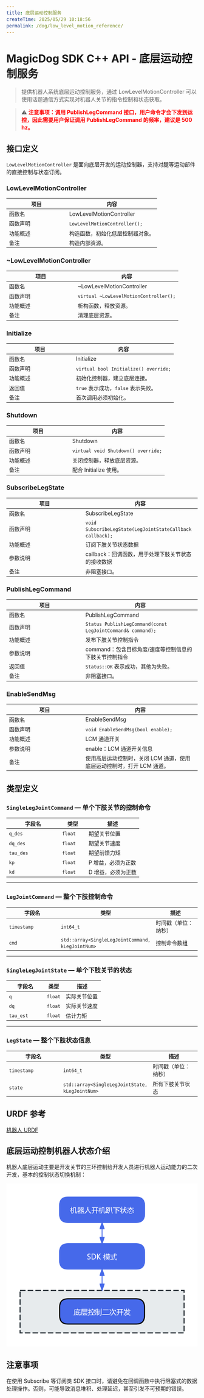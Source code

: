 ```yaml
---
title: 底层运动控制服务
createTime: 2025/05/29 10:18:56
permalink: /dog/low_level_motion_reference/
---
```

# MagicDog SDK C++ API - 底层运动控制服务

> 提供机器人系统底层运动控制服务，通过 LowLevelMotionController 可以使用话题通信方式实现对机器人关节的指令控制和状态获取。

> ⚠️ **<font color="red">注意事项：调用 PublishLegCommand 接口，用户命令才会下发到运控，因此需要用户保证调用 PublishLegCommand 的频率，建议是 500 hz。</font>**

## 接口定义
<code>LowLevelMotionController</code> 是面向底层开发的运动控制器，支持对腿等运动部件的直接控制与状态订阅。

### LowLevelMotionController
<table style="width: 100%; table-layout: fixed; border-collapse: collapse; text-align: left;">
  <thead>
    <tr>
      <th style="width: 40%; text-align: center;"><strong>项目</strong></th>
      <th style="width: 60%; text-align: center;"><strong>内容</strong></th>
    </tr>
  </thead>
  <tbody>
    <tr><td>函数名</td><td>LowLevelMotionController</td></tr>
    <tr><td>函数声明</td><td><code>LowLevelMotionController();</code></td></tr>
    <tr><td>功能概述</td><td>构造函数，初始化低层控制器对象。</td></tr>
    <tr><td>备注</td><td>构造内部资源。</td></tr>
  </tbody>
</table>

### ~LowLevelMotionController
<table style="width: 100%; table-layout: fixed; border-collapse: collapse; text-align: left;">
  <thead>
    <tr>
      <th style="width: 40%; text-align: center;"><strong>项目</strong></th>
      <th style="width: 60%; text-align: center;"><strong>内容</strong></th>
    </tr>
  </thead>
  <tbody>
    <tr><td>函数名</td><td>~LowLevelMotionController</td></tr>
    <tr><td>函数声明</td><td><code>virtual ~LowLevelMotionController();</code></td></tr>
    <tr><td>功能概述</td><td>析构函数，释放资源。</td></tr>
    <tr><td>备注</td><td>清理底层资源。</td></tr>
  </tbody>
</table>

### Initialize
<table style="width: 100%; table-layout: fixed; border-collapse: collapse; text-align: left;">
  <thead>
    <tr>
      <th style="width: 40%; text-align: center;"><strong>项目</strong></th>
      <th style="width: 60%; text-align: center;"><strong>内容</strong></th>
    </tr>
  </thead>
  <tbody>
    <tr><td>函数名</td><td>Initialize</td></tr>
    <tr><td>函数声明</td><td><code>virtual bool Initialize() override;</code></td></tr>
    <tr><td>功能概述</td><td>初始化控制器，建立底层连接。</td></tr>
    <tr><td>返回值</td><td><code>true</code> 表示成功，<code>false</code> 表示失败。</td></tr>
    <tr><td>备注</td><td>首次调用必须初始化。</td></tr>
  </tbody>
</table>

### Shutdown
<table style="width: 100%; table-layout: fixed; border-collapse: collapse; text-align: left;">
  <thead>
    <tr>
      <th style="width: 40%; text-align: center;"><strong>项目</strong></th>
      <th style="width: 60%; text-align: center;"><strong>内容</strong></th>
    </tr>
  </thead>
  <tbody>
    <tr><td>函数名</td><td>Shutdown</td></tr>
    <tr><td>函数声明</td><td><code>virtual void Shutdown() override;</code></td></tr>
    <tr><td>功能概述</td><td>关闭控制器，释放底层资源。</td></tr>
    <tr><td>备注</td><td>配合 Initialize 使用。</td></tr>
  </tbody>
</table>

### SubscribeLegState
<table style="width: 100%; table-layout: fixed; border-collapse: collapse; text-align: left;">
  <thead>
    <tr>
      <th style="width: 40%; text-align: center;"><strong>项目</strong></th>
      <th style="width: 60%; text-align: center;"><strong>内容</strong></th>
    </tr>
  </thead>
  <tbody>
    <tr><td>函数名</td><td>SubscribeLegState</td></tr>
    <tr><td>函数声明</td><td><code>void SubscribeLegState(LegJointStateCallback callback);</code></td></tr>
    <tr><td>功能概述</td><td>订阅下肢关节状态数据</td></tr>
    <tr><td>参数说明</td><td>callback：回调函数，用于处理下肢关节状态的接收数据</td></tr>
    <tr><td>备注</td><td>非阻塞接口。</td></tr>
  </tbody>
</table>

### PublishLegCommand
<table style="width: 100%; table-layout: fixed; border-collapse: collapse; text-align: left;">
  <thead>
    <tr>
      <th style="width: 40%; text-align: center;"><strong>项目</strong></th>
      <th style="width: 60%; text-align: center;"><strong>内容</strong></th>
    </tr>
  </thead>
  <tbody>
    <tr><td>函数名</td><td>PublishLegCommand</td></tr>
    <tr><td>函数声明</td><td><code>Status PublishLegCommand(const LegJointCommand& command);</code></td></tr>
    <tr><td>功能概述</td><td>发布下肢关节控制指令</td></tr>
    <tr><td>参数说明</td><td>command：包含目标角度/速度等控制信息的下肢关节控制指令</td></tr>
    <tr><td>返回值</td><td><code>Status::OK</code> 表示成功，其他为失败。</td></tr>
    <tr><td>备注</td><td>非阻塞接口。</td></tr>
  </tbody>
</table>

### EnableSendMsg
<table style="width: 100%; table-layout: fixed; border-collapse: collapse; text-align: left;">
  <thead>
    <tr>
      <th style="width: 40%; text-align: center;"><strong>项目</strong></th>
      <th style="width: 60%; text-align: center;"><strong>内容</strong></th>
    </tr>
  </thead>
  <tbody>
    <tr><td>函数名</td><td>EnableSendMsg</td></tr>
    <tr><td>函数声明</td><td><code>void EnableSendMsg(bool enable);</code></td></tr>
    <tr><td>功能概述</td><td>LCM 通道开关</td></tr>
    <tr><td>参数说明</td><td>enable：LCM 通道开关信息</td></tr>
    <tr><td>备注</td><td>使用高层运动控制时，关闭 LCM 通道，使用底层运动控制时，打开 LCM 通道。</td></tr>
  </tbody>
</table>

## 类型定义

### <code>SingleLegJointCommand</code> — 单个下肢关节的控制命令

<table style="width: 100%; table-layout: fixed; border-collapse: collapse; text-align: left;">
  <thead>
    <tr>
      <th style="width: 40%; text-align: center;"><strong>字段名</strong></th>
      <th style="width: 20%; text-align: center;"><strong>类型</strong></th>
      <th style="width: 40%; text-align: center;"><strong>描述</strong></th>
    </tr>
  </thead>
  <tbody>
    <tr><td><code>q_des</code></td><td><code>float</code></td><td>期望关节位置</td></tr>
    <tr><td><code>dq_des</code></td><td><code>float</code></td><td>期望关节速度</td></tr>
    <tr><td><code>tau_des</code></td><td><code>float</code></td><td>期望前馈力矩</td></tr>
    <tr><td><code>kp</code></td><td><code>float</code></td><td>P 增益，必须为正数</td></tr>
    <tr><td><code>kd</code></td><td><code>float</code></td><td>D 增益，必须为正数</td></tr>
  </tbody>
</table>

---

### <code>LegJointCommand</code> — 整个下肢控制命令

<table style="width: 100%; table-layout: fixed; border-collapse: collapse; text-align: left;">
  <thead>
    <tr>
      <th style="width: 40%; text-align: center;"><strong>字段名</strong></th>
      <th style="width: 20%; text-align: center;"><strong>类型</strong></th>
      <th style="width: 40%; text-align: center;"><strong>描述</strong></th>
    </tr>
  </thead>
  <tbody>
    <tr><td><code>timestamp</code></td><td><code>int64_t</code></td><td>时间戳（单位：纳秒）</td></tr>
    <tr><td><code>cmd</code></td><td><code>std::array&lt;SingleLegJointCommand, kLegJointNum&gt;</code></td><td>控制命令数组</td></tr>
  </tbody>
</table>

---

### <code>SingleLegJointState</code> — 单个下肢关节的状态

<table style="width: 100%; table-layout: fixed; border-collapse: collapse; text-align: left;">
  <thead>
    <tr>
      <th style="width: 40%; text-align: center;"><strong>字段名</strong></th>
      <th style="width: 20%; text-align: center;"><strong>类型</strong></th>
      <th style="width: 40%; text-align: center;"><strong>描述</strong></th>
    </tr>
  </thead>
  <tbody>
    <tr><td><code>q</code></td><td><code>float</code></td><td>实际关节位置</td></tr>
    <tr><td><code>dq</code></td><td><code>float</code></td><td>实际关节速度</td></tr>
    <tr><td><code>tau_est</code></td><td><code>float</code></td><td>估计力矩</td></tr>
  </tbody>
</table>

---

### <code>LegState</code> — 整个下肢状态信息

<table style="width: 100%; table-layout: fixed; border-collapse: collapse; text-align: left;">
  <thead>
    <tr>
      <th style="width: 40%; text-align: center;"><strong>字段名</strong></th>
      <th style="width: 20%; text-align: center;"><strong>类型</strong></th>
      <th style="width: 40%; text-align: center;"><strong>描述</strong></th>
    </tr>
  </thead>
  <tbody>
    <tr><td><code>timestamp</code></td><td><code>int64_t</code></td><td>时间戳（单位：纳秒）</td></tr>
    <tr><td><code>state</code></td><td><code>std::array&lt;SingleLegJointState, kLegJointNum&gt;</code></td><td>所有下肢关节状态</td></tr>
  </tbody>
</table>

## URDF 参考

[机器人 URDF](https://github.com/MagiclabRobotics/magicdog_description)


## 底层运动控制机器人状态介绍

机器人底层运动主要是开发关节的三环控制给开发人员进行机器人运动能力的二次开发，基本的控制状态切换机制：

![状态切换示意图](../image/dog/low_level_ctrl_state.png)

## 注意事项

在使用 Subscribe 等订阅类 SDK 接口时，请避免在回调函数中执行阻塞式的数据处理操作。否则，可能导致消息堆积、处理延迟，甚至引发不可预期的错误。